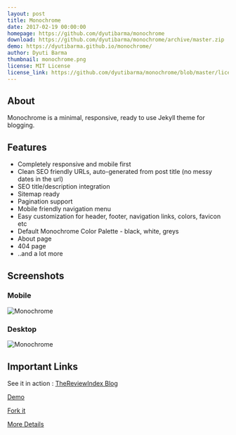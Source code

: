```yaml
---
layout: post
title: Monochrome
date: 2017-02-19 00:00:00
homepage: https://github.com/dyutibarma/monochrome
download: https://github.com/dyutibarma/monochrome/archive/master.zip
demo: https://dyutibarma.github.io/monochrome/
author: Dyuti Barma
thumbnail: monochrome.png
license: MIT License
license_link: https://github.com/dyutibarma/monochrome/blob/master/license.md
---
```


## About

Monochrome is a minimal, responsive, ready to use Jekyll theme for
blogging.

## Features

- Completely responsive and mobile first
- Clean SEO friendly URLs, auto-generated from post title (no messy dates in the url)
- SEO title/description integration
- Sitemap ready
- Pagination support
- Mobile friendly navigation menu
- Easy customization for header, footer, navigation links, colors, favicon etc
- Default Monochrome Color Palette - black, white, greys
- About page
- 404 page
- ..and a lot more

## Screenshots

### Mobile
![Monochrome](https://raw.githubusercontent.com/dyutibarma/monochrome/master/img/monochrome-mobile.png "monochrome")

### Desktop
![Monochrome](https://raw.githubusercontent.com/dyutibarma/monochrome/master/img/monochrome01.png "monochrome")


## Important Links

See it in action : [TheReviewIndex Blog](https://thereviewindex.com/blog)

[Demo](https://dyutibarma.github.io/monochrome/)

[Fork it](https://github.com/dyutibarma/monochrome)

[More Details](https://github.com/dyutibarma/monochrome)



